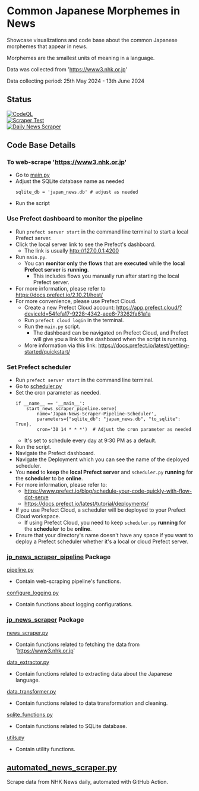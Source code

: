 # Common Japanese Morphemes in News

Showcase visualizations and code base about the common Japanese morphemes that appear in news.

Morphemes are the smallest units of meaning in a language.

Data was collected from 'https://www3.nhk.or.jp'

Data collecting period: 25th May 2024 - 13th June 2024

## Status
[![CodeQL](https://github.com/sakan811/Find-Common-Japanese-Words-From-News/actions/workflows/codeql.yml/badge.svg)](https://github.com/sakan811/Find-Common-Japanese-Words-From-News/actions/workflows/codeql.yml)    
[![Scraper Test](https://github.com/sakan811/Find-Common-Japanese-Words-From-News/actions/workflows/scraper-test.yml/badge.svg)](https://github.com/sakan811/Find-Common-Japanese-Words-From-News/actions/workflows/scraper-test.yml)  
[![Daily News Scraper](https://github.com/sakan811/Find-Common-Japanese-Words-From-News/actions/workflows/daily-news-scraper.yml/badge.svg)](https://github.com/sakan811/Find-Common-Japanese-Words-From-News/actions/workflows/daily-news-scraper.yml)

## Code Base Details

### To web-scrape 'https://www3.nhk.or.jp'
- Go to [main.py](main.py)
- Adjust the SQLite database name as needed
    ```
    sqlite_db = 'japan_news.db' # adjust as needed
    ```
- Run the script

### Use Prefect dashboard to monitor the pipeline
- Run ```prefect server start``` in the command line terminal to start a local Prefect server.
- Click the local server link to see the Prefect's dashboard.
  - The link is usually http://127.0.0.1:4200
- Run ```main.py```.
  - You can **monitor only** the **flows** that are **executed** while the **local Prefect server** is **running**. 
    - This includes flows you manually run after starting the local Prefect server.
- For more information, please refer to https://docs.prefect.io/2.10.21/host/
- For more convenience, please use Prefect Cloud.
  - Create a new Prefect Cloud account: https://app.prefect.cloud/?deviceId=54fefa17-9228-4342-aee8-73262fa61a1a
  - Run ```prefect cloud login``` in the terminal.
  - Run the ```main.py``` script.
    - The dashboard can be navigated on Prefect Cloud, and Prefect will give you a link to the dashboard when the script 
      is running.
  - More information via this link: https://docs.prefect.io/latest/getting-started/quickstart/

### Set Prefect scheduler
- Run ```prefect server start``` in the command line terminal.
- Go to [scheduler.py](scheduler.py)
- Set the cron parameter as needed.
  ```
  if __name__ == '__main__':
      start_news_scraper_pipeline.serve(
          name='Japan-News-Scraper-Pipeline-Scheduler',
          parameters={"sqlite_db": "japan_news.db", "to_sqlite": True},
          cron='30 14 * * *')  # Adjust the cron parameter as needed
  ```
  - It's set to schedule every day at 9:30 PM as a default.
- Run the script.
- Navigate the Prefect dashboard.
- Navigate the Deployment which you can see the name of the deployed scheduler.
- You **need** to **keep** the **local Prefect server** and ```scheduler.py``` **running** for the **scheduler** to be **online**.
- For more information, please refer to:
  - https://www.prefect.io/blog/schedule-your-code-quickly-with-flow-dot-serve 
  - https://docs.prefect.io/latest/tutorial/deployments/
- If you use Prefect Cloud, a scheduler will be deployed to your Prefect Cloud workspace.
  - If using Prefect Cloud, you need to keep ```scheduler.py``` **running** for the **scheduler** to be **online**.
- Ensure that your directory's name doesn't have any space if you want to deploy a Prefect scheduler
  whether it's a local or cloud Prefect server. 


### [jp_news_scraper_pipeline](jp_news_scraper_pipeline) Package
[pipeline.py](japan_news_scraper%2Fpipeline.py)
- Contain web-scraping pipeline's functions.

[configure_logging.py](japan_news_scraper%2Fconfigure_logging.py)
- Contain functions about logging configurations.

### [jp_news_scraper](jp_news_scraper_pipeline%2Fjp_news_scraper) Package
[news_scraper.py](japan_news_scraper%2Fnews_scraper.py)
- Contain functions related to fetching the data from 'https://www3.nhk.or.jp'

[data_extractor.py](jp_news_scraper_pipeline%2Fjp_news_scraper%2Fdata_extractor.py)
- Contain functions related to extracting data about the Japanese language.

[data_transformer.py](japan_news_scraper%2Fdata_transformer.py)
- Contain functions related to data transformation and cleaning.

[sqlite_functions.py](japan_news_scraper%2Fsqlite_functions.py)
- Contain functions related to SQLite database.

[utils.py](jp_news_scraper_pipeline%2Fjp_news_scraper%2Futils.py)
- Contain utility functions.

## [automated_news_scraper.py](automated_news_scraper.py)
Scrape data from NHK News daily, automated with GitHub Action.